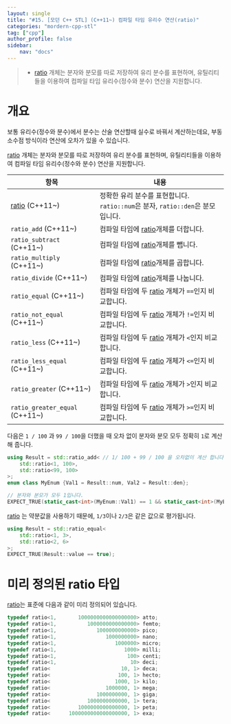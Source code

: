 ```yaml
---
layout: single
title: "#15. [모던 C++ STL] (C++11~) 컴파일 타임 유리수 연산(ratio)"
categories: "mordern-cpp-stl"
tag: ["cpp"]
author_profile: false
sidebar: 
    nav: "docs"
---
```


> * [ratio](https://tango1202.github.io/mordern-cpp-stl/mordern-cpp-stl-ratio/) 개체는 분자와 분모를 따로 저장하여 유리 분수를 표현하며, 유틸리티들을 이용하여 컴파일 타임 유리수(정수와 분수) 연산을 지원합니다.

# 개요

보통 유리수(정수와 분수)에서 분수는 산술 연산할때 실수로 바꿔서 계산하는데요, 부동 소수점 방식이라 연산에 오차가 있을 수 있습니다.

[ratio](https://tango1202.github.io/mordern-cpp-stl/mordern-cpp-stl-ratio/) 개체는 분자와 분모를 따로 저장하여 유리 분수를 표현하며, 유틸리티들을 이용하여 컴파일 타임 유리수(정수와 분수) 연산을 지원합니다.

|항목|내용|
|--|--|
|[ratio](https://tango1202.github.io/mordern-cpp-stl/mordern-cpp-stl-ratio/) (C++11~)|정확한 유리 분수를 표현합니다. `ratio::num`은 분자, `ratio::den`은 분모입니다.|
|`ratio_add` (C++11~)|컴파일 타임에 [ratio](https://tango1202.github.io/mordern-cpp-stl/mordern-cpp-stl-ratio/)개체를 더합니다.|
|`ratio_subtract` (C++11~)|컴파일 타임에 [ratio](https://tango1202.github.io/mordern-cpp-stl/mordern-cpp-stl-ratio/)개체를 뺍니다.|
|`ratio_multiply` (C++11~)|컴파일 타임에 [ratio](https://tango1202.github.io/mordern-cpp-stl/mordern-cpp-stl-ratio/)개체를 곱합니다.|
|`ratio_divide` (C++11~)|컴파일 타임에 [ratio](https://tango1202.github.io/mordern-cpp-stl/mordern-cpp-stl-ratio/)개체를 나눕니다.|
|`ratio_equal` (C++11~)|컴파일 타임에 두 [ratio](https://tango1202.github.io/mordern-cpp-stl/mordern-cpp-stl-ratio/) 개체가 `==`인지 비교합니다.|
|`ratio_not_equal` (C++11~)|컴파일 타임에 두 [ratio](https://tango1202.github.io/mordern-cpp-stl/mordern-cpp-stl-ratio/) 개체가 `!=`인지 비교합니다.|
|`ratio_less` (C++11~)|컴파일 타임에 두 [ratio](https://tango1202.github.io/mordern-cpp-stl/mordern-cpp-stl-ratio/) 개체가 `<`인지 비교합니다.|
|`ratio_less_equal` (C++11~)|컴파일 타임에 두 [ratio](https://tango1202.github.io/mordern-cpp-stl/mordern-cpp-stl-ratio/) 개체가 `<=`인지 비교합니다.|
|`ratio_greater` (C++11~)|컴파일 타임에 두 [ratio](https://tango1202.github.io/mordern-cpp-stl/mordern-cpp-stl-ratio/) 개체가 `>`인지 비교합니다.|
|`ratio_greater_equal` (C++11~)|컴파일 타임에 두 [ratio](https://tango1202.github.io/mordern-cpp-stl/mordern-cpp-stl-ratio/) 개체가 `>=`인지 비교합니다.|

다음은 `1 / 100` 과 `99 / 100`을 더했을 때 오차 없이 분자와 분모 모두 정확히 `1`로 계산해 줍니다.

```cpp
using Result = std::ratio_add< // 1/ 100 + 99 / 100 을 오차없이 계산 합니다.
    std::ratio<1, 100>, 
    std::ratio<99, 100>
>;
enum class MyEnum {Val1 = Result::num, Val2 = Result::den};

// 분자와 분모가 모두 1입니다.
EXPECT_TRUE(static_cast<int>(MyEnum::Val1) == 1 && static_cast<int>(MyEnum::Val2) == 1);
```

[ratio](https://tango1202.github.io/mordern-cpp-stl/mordern-cpp-stl-ratio/) 는 약분값을 사용하기 때문에, `1/3`이나 `2/3`은 같은 값으로 평가됩니다.

```cpp
using Result = std::ratio_equal<
    std::ratio<1, 3>, 
    std::ratio<2, 6>
>;
EXPECT_TRUE(Result::value == true);
```

# 미리 정의된 ratio 타입

[ratio](https://tango1202.github.io/mordern-cpp-stl/mordern-cpp-stl-ratio/)는 표준에 다음과 같이 미리 정의되어 있습니다.

```cpp
typedef ratio<1,       1000000000000000000> atto;
typedef ratio<1,          1000000000000000> femto;
typedef ratio<1,             1000000000000> pico;
typedef ratio<1,                1000000000> nano;
typedef ratio<1,                   1000000> micro;
typedef ratio<1,                      1000> milli;
typedef ratio<1,                       100> centi;
typedef ratio<1,                        10> deci;
typedef ratio<                       10, 1> deca;
typedef ratio<                      100, 1> hecto;
typedef ratio<                     1000, 1> kilo;
typedef ratio<                  1000000, 1> mega;
typedef ratio<               1000000000, 1> giga;
typedef ratio<            1000000000000, 1> tera;
typedef ratio<         1000000000000000, 1> peta;
typedef ratio<      1000000000000000000, 1> exa;
```

